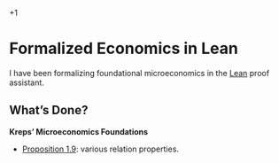 +1

# Formalized Economics in Lean

I have been formalizing foundational microeconomics in the [Lean](https://leanprover.github.io) proof assistant. 

## What’s Done?

**Kreps’ Microeconomics Foundations** 

- [Proposition 1.9](https://github.com/gregleo-econ/formal-microeconoimcs/blob/main/src/Kreps_Prop_1_9.lean): various relation properties.